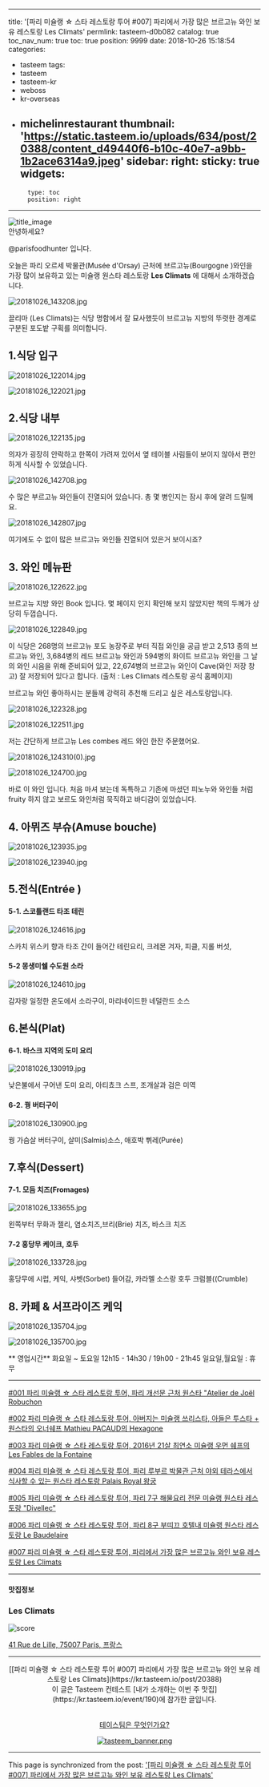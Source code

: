 
---
title: '[파리 미슐랭 ☆ 스타 레스토랑 투어 #007] 파리에서 가장 많은 브르고뉴 와인 보유 레스토랑 Les Climats'
permlink: tasteem-d0b082
catalog: true
toc_nav_num: true
toc: true
position: 9999
date: 2018-10-26 15:18:54
categories:
- tasteem
tags:
- tasteem
- tasteem-kr
- weboss
- kr-overseas
- michelinrestaurant
thumbnail: 'https://static.tasteem.io/uploads/634/post/20388/content_d49440f6-b10c-40e7-a9bb-1b2ace6314a9.jpeg'
sidebar:
    right:
        sticky: true
widgets:
    -
        type: toc
        position: right
---


![title_image](https://static.tasteem.io/uploads/634/post/20388/content_d49440f6-b10c-40e7-a9bb-1b2ace6314a9.jpeg)
<br/>
안녕하세요?

@parisfoodhunter 입니다.

오늘은 파리 오르세 박물관(Musée d'Orsay) 근처에 브르고뉴(Bourgogne )와인을 가장 많이 보유하고 있는 미슐랭 원스타 레스토랑 **Les Climats** 에 대해서 소개하겠습니다. 


![20181026_143208.jpg](https://static.tasteem.io/uploads/image/image/94242/6507bf28-0115-412f-a026-d4d2ce784a00.jpeg)

끌리마 (Les Climats)는 식당 명함에서 잘 묘사했듯이 브르고뉴 지방의 뚜렷한 경계로 구분된 포도밭 구획를 의미합니다.

## 1.식당 입구


![20181026_122014.jpg](https://static.tasteem.io/uploads/image/image/94245/50a86f13-85fb-45b5-b014-6e98103682e1.jpeg)


![20181026_122021.jpg](https://static.tasteem.io/uploads/image/image/94246/50a86f13-85fb-45b5-b014-6e98103682e1.jpeg)


## 2.식당 내부


![20181026_122135.jpg](https://static.tasteem.io/uploads/image/image/94248/50a86f13-85fb-45b5-b014-6e98103682e1.jpeg)
 
 의자가 굉장히 안락하고 한쪽이 가려져 있어서 옆 테이블 사림들이 보이지 않아서 편안하게 식사할 수 있었습니다. 
 
 
![20181026_142708.jpg](https://static.tasteem.io/uploads/image/image/94249/6507bf28-0115-412f-a026-d4d2ce784a00.jpeg)

수 많은 부르고뉴 와인들이 진열되어 있습니다.  총 몇 병인지는 잠시 후에 알려 드릴께요. 


![20181026_142807.jpg](https://static.tasteem.io/uploads/image/image/94250/50a86f13-85fb-45b5-b014-6e98103682e1.jpeg)

여기에도 수 없이 많은 브르고뉴 와인들 진열되어 있은거 보이시죠?


## 3. 와인 메뉴판


![20181026_122622.jpg](https://static.tasteem.io/uploads/image/image/94254/6507bf28-0115-412f-a026-d4d2ce784a00.jpeg)

브르고뉴 지방 와인 Book 입니다. 몇 페이지 인지 확인해 보지 않았지만 책의 두께가 상당히 두껍습니다.


![20181026_122849.jpg](https://static.tasteem.io/uploads/image/image/94259/6507bf28-0115-412f-a026-d4d2ce784a00.jpeg)

이 식당은 268명의 브르고뉴 포도 농장주로 부터 직접 와인을 공급 받고 2,513 종의 브르고뉴 와인,
3,684병의 레드 브르고뉴 와인과 594병의 화이트 브르고뉴 와인을 그 날의 와인 시음을 위해 준비되어 있고, 22,674병의 브르고뉴 와인이 Cave(와인 저장 창고) 잘 저장되어 있다고 합니다. (출처 : Les Climats 레스토랑 공식 홈페이지)

브르고뉴 와인 좋아하시는 분들께 강력히 추천해 드리고 싶은 레스토랑입니다.


![20181026_122328.jpg](https://static.tasteem.io/uploads/image/image/94273/50a86f13-85fb-45b5-b014-6e98103682e1.jpeg)


![20181026_122511.jpg](https://static.tasteem.io/uploads/image/image/94275/50a86f13-85fb-45b5-b014-6e98103682e1.jpeg)

저는 간단하게 브르고뉴 Les combes 레드 와인 한잔 주문했어요. 


![20181026_124310(0).jpg](https://static.tasteem.io/uploads/image/image/94279/6507bf28-0115-412f-a026-d4d2ce784a00.jpeg)


![20181026_124700.jpg](https://static.tasteem.io/uploads/image/image/94281/50a86f13-85fb-45b5-b014-6e98103682e1.jpeg)

바로 이 와인 입니다. 처음 마셔 보는데 독특하고 기존에 마셨던 피노누와 와인들 처럼 fruity 하지 않고 보르도 와인처럼 묵직하고 바디감이 있었습니다. 

## 4. 아뮈즈 부슈(Amuse bouche)


![20181026_123935.jpg](https://static.tasteem.io/uploads/image/image/94283/6507bf28-0115-412f-a026-d4d2ce784a00.jpeg)


![20181026_123940.jpg](https://static.tasteem.io/uploads/image/image/94284/50a86f13-85fb-45b5-b014-6e98103682e1.jpeg)


## 5.전식(Entrée )
#### 5-1. 스코틀랜드 타조 테린


![20181026_124616.jpg](https://static.tasteem.io/uploads/image/image/94295/50a86f13-85fb-45b5-b014-6e98103682e1.jpeg)

스카치 위스키 향과 타조 간이 들어간 테린요리, 크레몬 겨자, 피클, 지롤 버섯, 

#### 5-2 몽생미쉘 수도원 소라


![20181026_124610.jpg](https://static.tasteem.io/uploads/image/image/94309/50a86f13-85fb-45b5-b014-6e98103682e1.jpeg)

감자랑 일정한 온도에서 소라구이, 마리네이드한 네덜란드 소스

## 6.본식(Plat)
#### 6-1. 바스크 지역의 도미 요리


![20181026_130919.jpg](https://static.tasteem.io/uploads/image/image/94311/6507bf28-0115-412f-a026-d4d2ce784a00.jpeg)

낮은불에서 구어낸 도미 요리, 아티쵸크 스프, 조개살과 검은  미역

#### 6-2. 꿩 버터구이


![20181026_130900.jpg](https://static.tasteem.io/uploads/image/image/94326/6507bf28-0115-412f-a026-d4d2ce784a00.jpeg)

꿩 가슴살 버터구이, 살미(Salmis)소스, 애호박 쀠레(Purée)

## 7.후식(Dessert)
#### 7-1. 모듬 치즈(Fromages)


![20181026_133655.jpg](https://static.tasteem.io/uploads/image/image/94327/50a86f13-85fb-45b5-b014-6e98103682e1.jpeg)

왼쪽부터 무화과 젤리, 염소치즈,브리(Brie) 치즈, 바스크 치즈

#### 7-2 홍당무 케이크, 호두


![20181026_133728.jpg](https://static.tasteem.io/uploads/image/image/94328/50a86f13-85fb-45b5-b014-6e98103682e1.jpeg)

홍당무에 시럽, 케익, 샤벳(Sorbet) 들어감, 카라멜 소스랑 호두 크럼블((Crumble)

## 8. 카페 & 서프라이즈 케익


![20181026_135704.jpg](https://static.tasteem.io/uploads/image/image/94335/50a86f13-85fb-45b5-b014-6e98103682e1.jpeg)


![20181026_135700.jpg](https://static.tasteem.io/uploads/image/image/94336/6507bf28-0115-412f-a026-d4d2ce784a00.jpeg)

** 영업시간**
화요일 ~ 토요일  12h15 - 14h30 / 19h00 - 21h45
일요일,월요일 :  휴무


****

[#001 파리 미슐랭 ☆ 스타 레스토랑 투어, 파리 개선문 근처 원스타 "Atelier de Joël Robuchon ](https://steemit.com/tasteem/@parisfoodhunter/tasteem-0875e1)

[#002 파리 미슐랭 ☆ 스타 레스토랑 투어, 아버지는 미슐랭 쓰리스타, 아들은 투스타 + 원스타의 오너쉐프 Mathieu PACAUD의 Hexagone](https://steemit.com/tasteem/@parisfoodhunter/tasteem-3fca26)

[#003 파리 미슐랭 ☆ 스타 레스토랑 투어, 2016년 21살 최연소 미슐랭 우먼 쉐프의 Les Fables de la Fontaine](https://steemit.com/tasteem/@parisfoodhunter/tasteem-cef5c1)

[#004 파리 미슐랭 ☆ 스타 레스토랑 투어, 파리 루부르 박물관 근처 야외 테라스에서 식사할 수 있는 원스타 레스토랑 Palais Royal 왕궁](https://steemit.com/tasteem/@parisfoodhunter/tasteem-49ca8a)

[#005 파리 미슐랭 ☆ 스타 레스토랑 투어, 파리 7구 해물요리 전문 미슐랭 원스타 레스토랑 "Divellec" ](https://steemit.com/tasteem/@parisfoodhunter/tasteem-dcd3df)


[#006 파리 미슐랭 ☆ 스타 레스토랑 투어, 파리 8구 부띠끄 호텔내 미슐랭 원스타 레스토랑 Le Baudelaire](https://steemit.com/tasteem/@parisfoodhunter/tasteem-7db5f3)

[#007 파리 미슐랭 ☆ 스타 레스토랑 투어, 파리에서 가장 많은 브르고뉴 와인 보유 레스토랑 Les Climats ](https://steemit.com/tasteem/@parisfoodhunter/tasteem-d0b082)

---------------------
#### 맛집정보
### Les Climats 
![score](https://static.tasteem.io/images/steem/2Crowns.png)

[41 Rue de Lille, 75007 Paris, 프랑스](https://kr.tasteem.io/post/20388#map)

-----------------------------------------
<center>[[파리 미슐랭 ☆ 스타 레스토랑 투어 #007] 파리에서 가장 많은 브르고뉴 와인 보유 레스토랑 Les Climats](https://kr.tasteem.io/post/20388)
<br/>이 글은 Tasteem 컨테스트
 [내가 소개하는  이번 주 맛집](https://kr.tasteem.io/event/190)에 참가한 글입니다.

<br/>[테이스팀은 무엇인가요?](https://kr.tasteem.io/about)

[![tasteem_banner.png](https://static.tasteem.io/images/tasteem_banner_v3.png)](https://kr.tasteem.io)</center>

- - -

This page is synchronized from the post: ['[파리 미슐랭 ☆ 스타 레스토랑 투어 #007] 파리에서 가장 많은 브르고뉴 와인 보유 레스토랑 Les Climats'](https://steemit.com/@parisfoodhunter/tasteem-d0b082)
